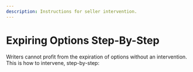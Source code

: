 ```yaml
---
description: Instructions for seller intervention.
---
```


# Expiring Options Step-By-Step

Writers cannot profit from the expiration of options without an intervention. This is how to intervene, step-by-step:


